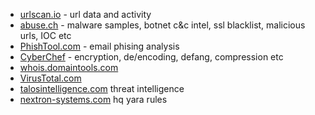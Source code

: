 - [urlscan.io](https://urlscan.io/) - url data and activity
- [abuse.ch](https://abuse.ch/) - malware samples, botnet c&c intel, ssl blacklist, malicious urls, IOC etc
- [PhishTool.com](https://app.phishtool.com/sign-up/community) - email phising analysis
- [CyberChef](https://gchq.github.io/CyberChef/) - encryption, de/encoding, defang, compression etc
- [whois.domaintools.com](https://whois.domaintools.com/)
- [VirusTotal.com](https://www.virustotal.com/)
- [talosintelligence.com](https://talosintelligence.com/) threat intelligence
- [nextron-systems.com](https://www.nextron-systems.com/valhalla/) hq yara rules
